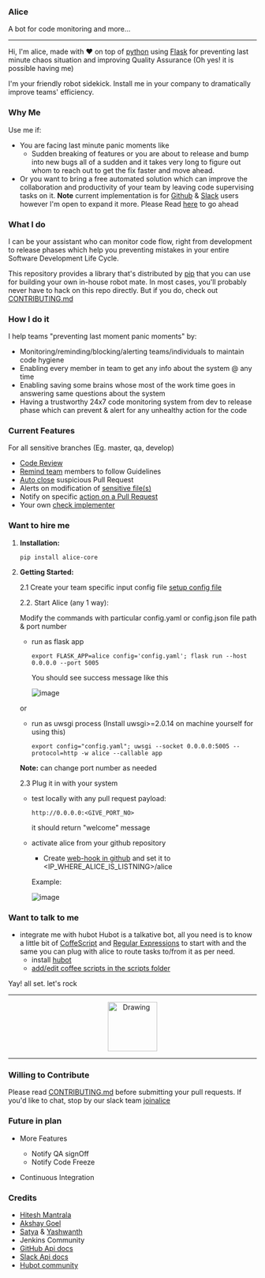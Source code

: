 ### Alice
A bot for code monitoring and more...
________________________________

Hi, I'm alice, made with :heart: on top of [python](https://www.python.org/) using [Flask](http://flask.pocoo.org/) for preventing last minute chaos situation and improving Quality Assurance (Oh yes! it is possible having me)

I'm your friendly robot sidekick. Install me in your company to dramatically improve teams' efficiency.

### Why Me
Use me if:
- You are facing last minute panic moments like
  - Sudden breaking of features or you are about to release and bump into new bugs all of a sudden and it takes very long to figure out whom to reach out to get the fix faster and move ahead.
- Or you want to bring a free automated solution which can improve the collaboration and productivity of your team by leaving code supervising tasks on it.
**Note** current implementation is for [Github](https://github.com/) & [Slack](https://slack.com/) users however I'm open to expand it more. Please Read [here](https://github.com/moengage/alice#want-to-contribute) to go ahead

### What I do
I can be your assistant who can monitor code flow, right from development to release phases which help you preventing mistakes in your entire Software Development Life Cycle.

This repository provides a library that's distributed by [pip](https://pypi.python.org/pypi/alice-core) that you can use for building your own in-house robot mate.
In most cases, you'll probably never have to hack on this repo directly. But if you do, check out [CONTRIBUTING.md](https://github.com/p00j4/alice/blob/master/.github/CONTRIBUTING.md)

### How I do it
I help teams "preventing last moment panic moments" by:
- Monitoring/reminding/blocking/alerting teams/individuals to maintain code hygiene
- Enabling every member in team to get any info about the system @ any time
- Enabling saving some brains whose most of the work time goes in answering same questions about the system
- Having a trustworthy 24x7 code monitoring system from dev to release phase which can prevent & alert for any unhealthy action for the code

### Current Features
For all sensitive branches (Eg. master, qa, develop)
- [Code Review](https://github.com/moengage/alice/blob/master/docs/checks.md#code-review)
- [Remind team](https://github.com/moengage/alice/blob/master/docs/checks.md#remind-duidelines) members to follow Guidelines
- [Auto close](https://github.com/moengage/alice/blob/master/docs/checks.md#auto-close-pull-request) suspicious Pull Request
- Alerts on modification of [sensitive file(s)](https://github.com/moengage/alice/blob/master/docs/checks.md#alerts-to-devops-for-modification-of-sensitive-file(s))
- Notify on specific [action on a Pull Request](https://github.com/moengage/alice/blob/master/docs/checks.md#notify-on-commits)
- Your own [check implementer](https://github.com/moengage/alice/blob/master/docs/extend_alice.md#adding-more-checks)


### Want to hire me

1. **Installation:** 
   ```
   pip install alice-core
   ```
2. **Getting Started:**

   2.1  Create your team specific input config file [setup config file](https://github.com/moengage/alice/blob/master/docs/setup_config.md)

   2.2. Start Alice (any 1 way):

   Modify the commands with particular config.yaml or config.json file path & port number
 	-  run as flask app

      	```
      	export FLASK_APP=alice config='config.yaml'; flask run --host 0.0.0.0 --port 5005
      	```
        You should see success message like this

        ![image](https://cloud.githubusercontent.com/assets/12966925/25900478/3c801d38-35b1-11e7-9701-ee9a1ebb134f.png)

      or
    -  run as uwsgi process (Install uwsgi>=2.0.14 on machine yourself for using this)

      	```
      	export config="config.yaml"; uwsgi --socket 0.0.0.0:5005 --protocol=http -w alice --callable app
      	```
    **Note:** can change port number as needed



   2.3 Plug it in with your system
   - test locally with any pull request payload:
     ```
     http://0.0.0.0:<GIVE_PORT_NO>
     ```
     it should return "welcome" message

   - activate alice from your github repository

     - Create [web-hook in github](https://developer.github.com/webhooks/creating/) and set it to <IP_WHERE_ALICE_IS_LISTNING>/alice

     Example:

     ![image](https://cloud.githubusercontent.com/assets/12966925/25574851/72ea088c-2e6f-11e7-9ddf-9512a425729a.png)

### Want to talk to me
  - integrate me with hubot
    Hubot is a talkative bot, all you need is to know a little bit of [CoffeScript](http://coffeescript.org/) and [Regular Expressions](https://www.w3schools.com/js/js_regexp.asp) to start with
    and the same you can plug with alice to route tasks to/from it as per need.
    - install [hubot](https://hubot.github.com/docs/)
    - [add/edit coffee scripts in the scripts folder](https://github.com/github/hubot/blob/master/docs/scripting.md)



 Yay! all set. let's rock 

----------------------
 <center> <img src="https://cloud.githubusercontent.com/assets/12966925/25533071/ffc4f7c8-2c4c-11e7-9308-ae295a9f34b7.gif" alt="Drawing" style="width: 100px;"/> </center>

----------------------

### Willing to Contribute
Please read [CONTRIBUTING.md](https://github.com/moengage/alice/tree/master/.github/CONTRIBUTING.md) before submitting your pull requests.
If you'd like to chat, stop by our slack team [joinalice](https://joinalice.slack.com/messages)

### Future in plan
- More Features
  - Notify QA signOff
  - Notify Code Freeze

- Continuous Integration

### Credits
- [Hitesh Mantrala](https://github.com/hittudiv)
- [Akshay Goel](https://github.com/akgoel-mo)
- [Satya](https://github.com/satyamoengage) & [Yashwanth](https://github.com/yashwanth2)
- Jenkins Community
- [GitHub Api docs](https://developer.github.com/)
- [Slack Api docs](https://api.slack.com/)
- [Hubot community](https://github.com/github/hubot)


